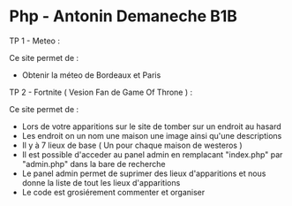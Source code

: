 # Php - Antonin Demaneche B1B #

TP 1 - Meteo :

Ce site permet de :
- Obtenir la méteo de Bordeaux et Paris

TP 2 - Fortnite ( Vesion Fan de Game Of Throne ) :

Ce site permet de : 

- Lors de votre apparitions sur le site de tomber sur un endroit au hasard
- Les endroit on un nom une maison une image ainsi qu'une descriptions 
- Il y à 7 lieux de base ( Un pour chaque maison de westeros ) 
- Il est possible d'acceder au panel admin en remplacant "index.php" par "admin.php" dans la bare de recherche
- Le panel admin permet de suprimer des lieux d'apparitions et nous donne la liste de tout les lieux d'apparitions 
- Le code est grosiérement commenter et organiser 

